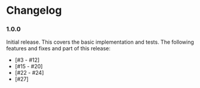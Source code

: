 # Changelog

### 1.0.0

Initial release. This covers the basic implementation and tests. The following features and fixes and part of this release:
  
- [#3 - #12]
- [#15 - #20]
- [#22 - #24]
- [#27]
